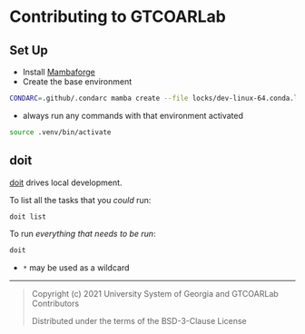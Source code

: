 # Contributing to GTCOARLab

## Set Up

- Install [Mambaforge](https://github.com/conda-forge/miniforge/releases)
- Create the base environment

```bash
CONDARC=.github/.condarc mamba create --file locks/dev-linux-64.conda.lock --prefix .venv
```

- always run any commands with that environment activated

```bash
source .venv/bin/activate
```

## doit

[doit](https://github.com/pydoit/doit) drives local development.

To list all the tasks that you _could_ run:

```bash
doit list
```

To run _everything that needs to be run_:

```bash
doit
```

- `*` may be used as a wildcard

---

> Copyright (c) 2021 University System of Georgia and GTCOARLab Contributors
>
> Distributed under the terms of the BSD-3-Clause License
